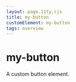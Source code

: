 ```yaml
---
layout: page.11ty.cjs
title: my-button
customElement: my-button
tags: overview
---
```


# my-button

A custom button element.

<my-button></my-button>
